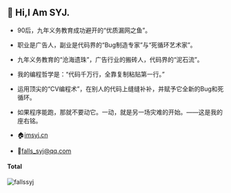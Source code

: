 ## 👋 Hi,I Am SYJ.

- 90后，九年义务教育成功避开的“优质漏网之鱼”。

- 职业是广告人，副业是代码界的“Bug制造专家”与“死循环艺术家”。
- 九年义务教育的“沧海遗珠”，广告行业的搬砖人，代码界的“泥石流”。
- 我的编程哲学是：“代码千万行，全靠复制粘贴第一行。” 
- 运用顶尖的“CV编程术”，在别人的代码上缝缝补补，并赋予它全新的Bug和死循环。

- 如果程序能跑，那就不要动它。一动，就是另一场灾难的开始。——这是我的座右铭。

- 🏠[imsyj.cn](https://imsyj.cn) 
- 💌[falls_syj@qq.com](mailto:falls_syj@qq.com)

#### Total

<p>
  <img
    src="https://github-readme-stats.vercel.app/api?username=fallssyj&show_icons=true" 
    alt="fallssyj"
  />
</p>

